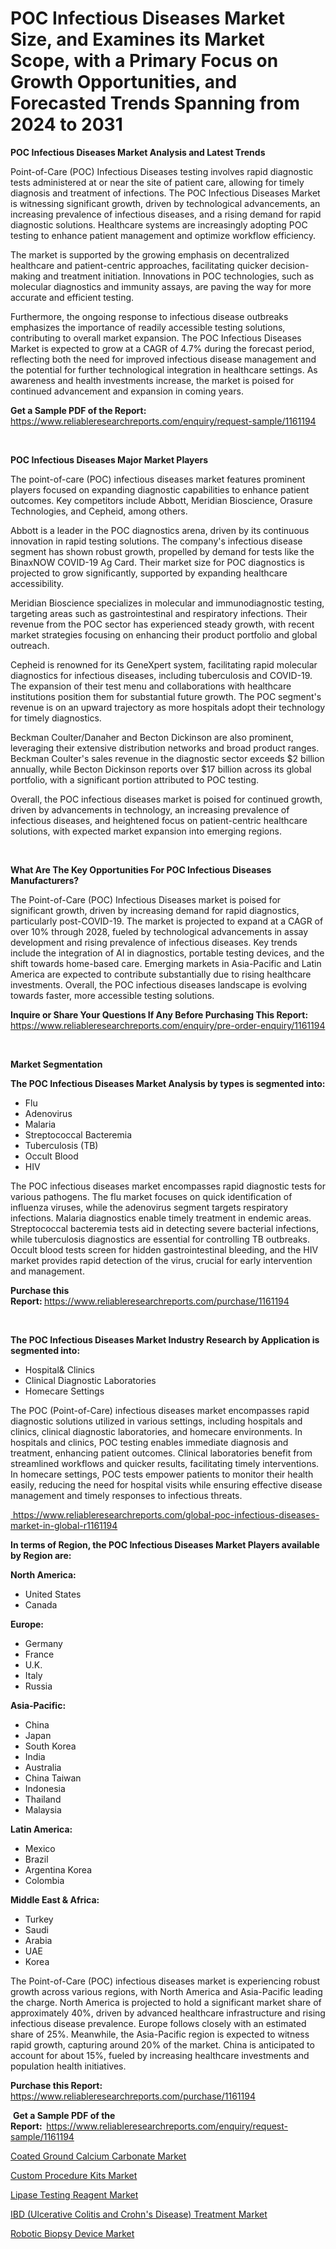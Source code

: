 <p><h1>POC Infectious Diseases Market Size, and Examines its Market Scope, with a Primary Focus on Growth Opportunities, and Forecasted Trends Spanning from 2024 to 2031</h1></p><p><strong>POC Infectious Diseases Market Analysis and Latest Trends</strong></p>
<p><p>Point-of-Care (POC) Infectious Diseases testing involves rapid diagnostic tests administered at or near the site of patient care, allowing for timely diagnosis and treatment of infections. The POC Infectious Diseases Market is witnessing significant growth, driven by technological advancements, an increasing prevalence of infectious diseases, and a rising demand for rapid diagnostic solutions. Healthcare systems are increasingly adopting POC testing to enhance patient management and optimize workflow efficiency.</p><p>The market is supported by the growing emphasis on decentralized healthcare and patient-centric approaches, facilitating quicker decision-making and treatment initiation. Innovations in POC technologies, such as molecular diagnostics and immunity assays, are paving the way for more accurate and efficient testing.</p><p>Furthermore, the ongoing response to infectious disease outbreaks emphasizes the importance of readily accessible testing solutions, contributing to overall market expansion. The POC Infectious Diseases Market is expected to grow at a CAGR of 4.7% during the forecast period, reflecting both the need for improved infectious disease management and the potential for further technological integration in healthcare settings. As awareness and health investments increase, the market is poised for continued advancement and expansion in coming years.</p></p>
<p><strong>Get a Sample PDF of the Report:&nbsp;</strong> <a href="https://www.reliableresearchreports.com/enquiry/request-sample/1161194?utm_campaign=1477&utm_medium=2&utm_source=Github&utm_content=ia&utm_term=11102024&utm_id=poc-infectious-diseases">https://www.reliableresearchreports.com/enquiry/request-sample/1161194</a></p>
<p>&nbsp;</p>
<p><strong>POC Infectious Diseases Major Market Players</strong></p>
<p><p>The point-of-care (POC) infectious diseases market features prominent players focused on expanding diagnostic capabilities to enhance patient outcomes. Key competitors include Abbott, Meridian Bioscience, Orasure Technologies, and Cepheid, among others.</p><p>Abbott is a leader in the POC diagnostics arena, driven by its continuous innovation in rapid testing solutions. The company's infectious disease segment has shown robust growth, propelled by demand for tests like the BinaxNOW COVID-19 Ag Card. Their market size for POC diagnostics is projected to grow significantly, supported by expanding healthcare accessibility.</p><p>Meridian Bioscience specializes in molecular and immunodiagnostic testing, targeting areas such as gastrointestinal and respiratory infections. Their revenue from the POC sector has experienced steady growth, with recent market strategies focusing on enhancing their product portfolio and global outreach.</p><p>Cepheid is renowned for its GeneXpert system, facilitating rapid molecular diagnostics for infectious diseases, including tuberculosis and COVID-19. The expansion of their test menu and collaborations with healthcare institutions position them for substantial future growth. The POC segment's revenue is on an upward trajectory as more hospitals adopt their technology for timely diagnostics.</p><p>Beckman Coulter/Danaher and Becton Dickinson are also prominent, leveraging their extensive distribution networks and broad product ranges. Beckman Coulter's sales revenue in the diagnostic sector exceeds $2 billion annually, while Becton Dickinson reports over $17 billion across its global portfolio, with a significant portion attributed to POC testing.</p><p>Overall, the POC infectious diseases market is poised for continued growth, driven by advancements in technology, an increasing prevalence of infectious diseases, and heightened focus on patient-centric healthcare solutions, with expected market expansion into emerging regions.</p></p>
<p>&nbsp;</p>
<p><strong>What Are The Key Opportunities For POC Infectious Diseases Manufacturers?</strong></p>
<p><p>The Point-of-Care (POC) Infectious Diseases market is poised for significant growth, driven by increasing demand for rapid diagnostics, particularly post-COVID-19. The market is projected to expand at a CAGR of over 10% through 2028, fueled by technological advancements in assay development and rising prevalence of infectious diseases. Key trends include the integration of AI in diagnostics, portable testing devices, and the shift towards home-based care. Emerging markets in Asia-Pacific and Latin America are expected to contribute substantially due to rising healthcare investments. Overall, the POC infectious diseases landscape is evolving towards faster, more accessible testing solutions.</p></p>
<p><strong>Inquire or Share Your Questions If Any Before Purchasing This Report:</strong> <a href="https://www.reliableresearchreports.com/enquiry/pre-order-enquiry/1161194?utm_campaign=1477&utm_medium=2&utm_source=Github&utm_content=ia&utm_term=11102024&utm_id=poc-infectious-diseases">https://www.reliableresearchreports.com/enquiry/pre-order-enquiry/1161194</a></p>
<p>&nbsp;</p>
<p><strong>Market Segmentation</strong></p>
<p><strong>The POC Infectious Diseases Market Analysis by types is segmented into:</strong></p>
<p><ul><li>Flu</li><li>Adenovirus</li><li>Malaria</li><li>Streptococcal Bacteremia</li><li>Tuberculosis (TB)</li><li>Occult Blood</li><li>HIV</li></ul></p>
<p><p>The POC infectious diseases market encompasses rapid diagnostic tests for various pathogens. The flu market focuses on quick identification of influenza viruses, while the adenovirus segment targets respiratory infections. Malaria diagnostics enable timely treatment in endemic areas. Streptococcal bacteremia tests aid in detecting severe bacterial infections, while tuberculosis diagnostics are essential for controlling TB outbreaks. Occult blood tests screen for hidden gastrointestinal bleeding, and the HIV market provides rapid detection of the virus, crucial for early intervention and management.</p></p>
<p><strong>Purchase this Report:&nbsp;</strong><a href="https://www.reliableresearchreports.com/purchase/1161194?utm_campaign=1477&utm_medium=2&utm_source=Github&utm_content=ia&utm_term=11102024&utm_id=poc-infectious-diseases">https://www.reliableresearchreports.com/purchase/1161194</a></p>
<p>&nbsp;</p>
<p><strong>The POC Infectious Diseases Market Industry Research by Application is segmented into:</strong></p>
<p><ul><li>Hospital& Clinics</li><li>Clinical Diagnostic Laboratories</li><li>Homecare Settings</li></ul></p>
<p><p>The POC (Point-of-Care) infectious diseases market encompasses rapid diagnostic solutions utilized in various settings, including hospitals and clinics, clinical diagnostic laboratories, and homecare environments. In hospitals and clinics, POC testing enables immediate diagnosis and treatment, enhancing patient outcomes. Clinical laboratories benefit from streamlined workflows and quicker results, facilitating timely interventions. In homecare settings, POC tests empower patients to monitor their health easily, reducing the need for hospital visits while ensuring effective disease management and timely responses to infectious threats.</p></p>
<p><a href="https://www.reliableresearchreports.com/global-poc-infectious-diseases-market-in-global-r1161194?utm_campaign=1477&utm_medium=2&utm_source=Github&utm_content=ia&utm_term=11102024&utm_id=poc-infectious-diseases">&nbsp;https://www.reliableresearchreports.com/global-poc-infectious-diseases-market-in-global-r1161194</a></p>
<p><strong>In terms of Region, the POC Infectious Diseases Market Players available by Region are:</strong></p>
<p>
    <p> <strong> North America: </strong>
        <ul>
            <li>United States</li>
            <li>Canada</li>
        </ul>
        </p> 
    <p> <strong> Europe: </strong>
        <ul>
            <li>Germany</li>
            <li>France</li>
            <li>U.K.</li>
            <li>Italy</li>
            <li>Russia</li>
        </ul>
        </p> 
    <p> <strong> Asia-Pacific: </strong>
        <ul>
            <li>China</li>
            <li>Japan</li>
            <li>South Korea</li>
            <li>India</li>
            <li>Australia</li>
            <li>China Taiwan</li>
            <li>Indonesia</li>
            <li>Thailand</li>
            <li>Malaysia</li>
        </ul>
        </p> 
    <p> <strong> Latin America: </strong>
        <ul>
            <li>Mexico</li>
            <li>Brazil</li>
            <li>Argentina Korea</li>
            <li>Colombia</li>
        </ul>
        </p> 
    <p> <strong> Middle East & Africa: </strong>
        <ul>
            <li>Turkey</li>
            <li>Saudi</li>
            <li>Arabia</li>
            <li>UAE</li>
            <li>Korea</li>
        </ul>
    </p>
    </p>
<p><p>The Point-of-Care (POC) infectious diseases market is experiencing robust growth across various regions, with North America and Asia-Pacific leading the charge. North America is projected to hold a significant market share of approximately 40%, driven by advanced healthcare infrastructure and rising infectious disease prevalence. Europe follows closely with an estimated share of 25%. Meanwhile, the Asia-Pacific region is expected to witness rapid growth, capturing around 20% of the market. China is anticipated to account for about 15%, fueled by increasing healthcare investments and population health initiatives.</p></p>
<p><strong>Purchase this Report: </strong><a href="https://www.reliableresearchreports.com/purchase/1161194?utm_campaign=1477&utm_medium=2&utm_source=Github&utm_content=ia&utm_term=11102024&utm_id=poc-infectious-diseases">https://www.reliableresearchreports.com/purchase/1161194</a></p>
<p>&nbsp;<strong>Get a Sample PDF of the Report:&nbsp;&nbsp;</strong><a href="https://www.reliableresearchreports.com/enquiry/request-sample/1161194?utm_campaign=1477&utm_medium=2&utm_source=Github&utm_content=ia&utm_term=11102024&utm_id=poc-infectious-diseases">https://www.reliableresearchreports.com/enquiry/request-sample/1161194</a></p>
<p><strong></strong></p>
<p><p><a href="https://www.linkedin.com/pulse/coated-ground-calcium-carbonate-market-analysis-report-chqzf?utm_campaign=1477&utm_medium=2&utm_source=Github&utm_content=ia&utm_term=11102024&utm_id=poc-infectious-diseases">Coated Ground Calcium Carbonate Market</a></p><p><a href="https://www.linkedin.com/pulse/custom-procedure-kits-market-insights-products-regional-analysis-ljbqc?utm_campaign=1477&utm_medium=2&utm_source=Github&utm_content=ia&utm_term=11102024&utm_id=poc-infectious-diseases">Custom Procedure Kits Market</a></p><p><a href="https://www.linkedin.com/pulse/emerging-lipase-testing-reagent-market-opportunities-analysis-iq9tc?utm_campaign=1477&utm_medium=2&utm_source=Github&utm_content=ia&utm_term=11102024&utm_id=poc-infectious-diseases">Lipase Testing Reagent Market</a></p><p><a href="https://www.linkedin.com/pulse/strategic-market-insights-navigating-global-ibd-ulcerative-3fq5c?utm_campaign=1477&utm_medium=2&utm_source=Github&utm_content=ia&utm_term=11102024&utm_id=poc-infectious-diseases">IBD (Ulcerative Colitis and Crohn's Disease) Treatment Market</a></p><p><a href="https://www.linkedin.com/pulse/robotic-biopsy-device-market-size-share-analysis-growth-trends-zfydc?utm_campaign=1477&utm_medium=2&utm_source=Github&utm_content=ia&utm_term=11102024&utm_id=poc-infectious-diseases">Robotic Biopsy Device Market</a></p></p>
